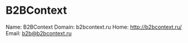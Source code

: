 
# B2BContext

Name: B2BContext
Domain: b2bcontext.ru
Home: http://b2bcontext.ru/
Email: b2b@b2bcontext.ru
